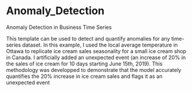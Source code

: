 # Anomaly_Detection
Anomaly Detection in Business Time Series

This template can be used to detect and quantify anomalies for any time-series dataset. In this example, I used the local average temperature in Ottawa to replicate ice cream sales seasonality for a small ice cream shop in Canada. I artificially added an unexpected event (an increase of 20% in the sales of ice cream for 10 days starting June 15th, 2019). This methodology was developped to demonstrate that the model accurately quantifies the 20% increase in ice cream sales and flags it as an unexpected event
